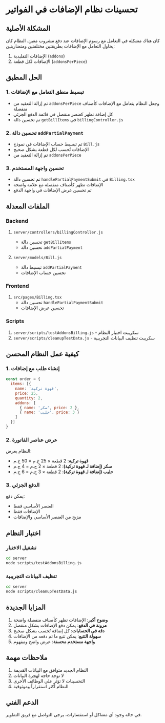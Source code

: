 # تحسينات نظام الإضافات في الفواتير

## المشكلة الأصلية
كان هناك مشكلة في التعامل مع رسوم الإضافات عند دفع مشروب معين. النظام كان يحاول التعامل مع الإضافات بطريقتين مختلفتين ومتضاربتين:
1. الإضافات التقليدية (`addons`)
2. الإضافات لكل قطعة (`addonsPerPiece`)

## الحل المطبق

### 1. تبسيط منطق التعامل مع الإضافات
- تم إزالة التعقيد من `addonsPerPiece` وجعل النظام يتعامل مع الإضافات كأصناف منفصلة
- كل إضافة تظهر كعنصر منفصل في قائمة الدفع الجزئي
- تم تحسين دالة `getBillItems` في `billingController.js`

### 2. تحسين دالة `addPartialPayment`
- تم تبسيط حساب الإضافات في نموذج `Bill.js`
- الإضافات تُحسب لكل قطعة بشكل صحيح
- تم إزالة التعقيد من `addonsPerPiece`

### 3. تحسين واجهة المستخدم
- تم تحسين دالة `handlePartialPaymentSubmit` في `Billing.tsx`
- الإضافات تظهر كأصناف منفصلة مع علامة واضحة
- تم تحسين عرض الإضافات في واجهة الدفع

## الملفات المعدلة

### Backend
1. `server/controllers/billingController.js`
   - تحسين دالة `getBillItems`
   - تحسين دالة `addPartialPayment`

2. `server/models/Bill.js`
   - تبسيط دالة `addPartialPayment`
   - تحسين حساب الإضافات

### Frontend
1. `src/pages/Billing.tsx`
   - تحسين دالة `handlePartialPaymentSubmit`
   - تحسين عرض الإضافات

### Scripts
1. `server/scripts/testAddonsBilling.js` - سكريبت اختبار النظام
2. `server/scripts/cleanupTestData.js` - سكريبت تنظيف البيانات التجريبية

## كيفية عمل النظام المحسن

### 1. إنشاء طلب مع إضافات
```javascript
const order = {
  items: [{
    name: 'قهوة تركية',
    price: 25,
    quantity: 2,
    addons: [
      { name: 'سكر', price: 2 },
      { name: 'حليب', price: 3 }
    ]
  }]
}
```

### 2. عرض عناصر الفاتورة
النظام يعرض:
- **قهوة تركية**: 2 قطعة × 25 ج.م = 50 ج.م
- **سكر (إضافة لـ قهوة تركية)**: 2 قطعة × 2 ج.م = 4 ج.م
- **حليب (إضافة لـ قهوة تركية)**: 2 قطعة × 3 ج.م = 6 ج.م

### 3. الدفع الجزئي
يمكن دفع:
- العنصر الأساسي فقط
- الإضافات فقط
- مزيج من العنصر الأساسي والإضافات

## اختبار النظام

### تشغيل الاختبار
```bash
cd server
node scripts/testAddonsBilling.js
```

### تنظيف البيانات التجريبية
```bash
cd server
node scripts/cleanupTestData.js
```

## المزايا الجديدة

1. **وضوح أكبر**: الإضافات تظهر كأصناف منفصلة واضحة
2. **مرونة في الدفع**: يمكن دفع الإضافات بشكل منفصل
3. **دقة في الحسابات**: كل إضافة تُحسب بشكل صحيح
4. **سهولة التتبع**: يمكن تتبع ما تم دفعه من الإضافات
5. **واجهة مستخدم محسنة**: عرض واضح ومفهوم

## ملاحظات مهمة

1. النظام الجديد متوافق مع البيانات القديمة
2. لا توجد حاجة لهجرة البيانات
3. التحسينات لا تؤثر على الوظائف الأخرى
4. النظام أكثر استقراراً وموثوقية

## الدعم الفني

في حالة وجود أي مشاكل أو استفسارات، يرجى التواصل مع فريق التطوير.
